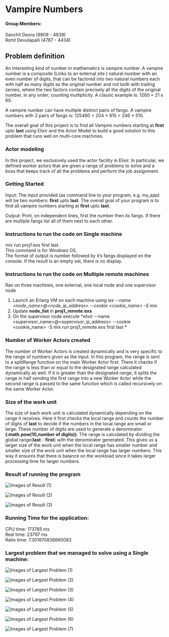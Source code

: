 # Vampire Numbers

#### Group Members:

Sanchit Deora (8909 - 4939)  
Rohit Devulapalli (4787 - 4434)

## Problem definition

An interesting kind of number in mathematics is vampire number. A vampire number is a composite (Links to an external site.) natural number with an even number of digits, that can be factored into two natural numbers each with half as many digits as the original number and not both with trailing zeroes, where the two factors contain precisely all the digits of the original number, in any order, counting multiplicity.
A classic example is: 1260 = 21 x 60.
  
A vampire number can have multiple distinct pairs of fangs. A vampire numbers with 2 pairs of fangs is: 125460 = 204 × 615 = 246 × 510.
  
The overall goal of this project is to find all Vampire numbers starting at **first** upto **last** using Elixir and the Actor Model to build a good solution to this problem that runs well on multi-core machines.

### Actor modeling

In this project, we exclusively used the actor facility in Elixir. In particular, we defined worker actors that are given a range of problems to solve and a boss that keeps track of all the problems and perform the job assignment.

### Getting Started

Input: The input provided (as command line to your program, e.g. my_app) will be two numbers: **first** upto **last**. The overall goal of your program is to find all vampire numbers starting at **first** upto **last**.

Output: Print, on independent lines, first the number then its fangs. If there are multiple fangs list all of them next to each other.

### Instructions to run the code on Single machine

mix run proj1.exs first last.  
This command is for Windows OS.  
The format of output is number followed by it’s fangs displayed on the console. If the result is an empty set, there is no display.

### Instructions to run the code on Multiple remote machines

Ran on three machines, one external, one local node and one supervisor node

1. Launch an Erlang VM on each machine using *iex --name <node_name>@<node_ip_address> --cookie <cookie_name> -S mix*
2. Update **node_list** in **proj1_remote.exs**
3. On the supervisor node execute *elixir --name <supervisor_name>@<supervisor_ip_address> --cookie <cookie_name> -S mix run proj1_remote.exs first last *

### Number of Worker Actors created

The number of Worker Actors is created dynamically and is very specific to the range of numbers given as the input. In this program, the range is sent to a splitRange function on the main Worker Actor first. 
There it checks if the range is less than or equal to the designated range calculated dynamically as well. If it is greater than the designated range, it splits the range in half sending the first range into a new Worker Actor while the second range is passed to the same function which is called recursively on the same Worker Actor.

### Size of the work unit

The size of each work unit is calculated dynamically depending on the range it receives. Here it first checks the local range and counts the number of digits of **last** to decide if the numbers in the local range are small or large. These number of digits are used to generate a denominator **(:math.pow(10,number of digits))**. 
The range is calculated by dividing the global range(**last** - **first**) with the denominator generated. This gives us a larger size of the work unit when the local range has smaller number and smaller size of the work unit when the local range has larger numbers. 
This way it ensures that there is balance on the workload since it takes larger processing time for larger numbers.

### Result of running the program

![Images of Result (1)](https://github.com/sanchitdeora/vampire-number/blob/master/Images/output_for_100000_200000_1.PNG)

![Images of Result (2)](https://github.com/sanchitdeora/vampire-number/blob/master/Images/output_for_100000_200000_2.PNG)

![Images of Result (3)](https://github.com/sanchitdeora/vampire-number/blob/master/Images/output_for_100000_200000_3.PNG)

### Running Time for the application:

CPU time: 173765 ms  
Real time: 23797 ms  
Ratio time: 7.301970836660083  

### Largest problem that we managed to solve using a Single machine:

![Images of Largest Problem (1)](https://github.com/sanchitdeora/vampire-number/blob/master/Images/image1.png)

![Images of Largest Problem (2)](https://github.com/sanchitdeora/vampire-number/blob/master/Images/image2.png)

![Images of Largest Problem (3)](https://github.com/sanchitdeora/vampire-number/blob/master/Images/image3.png)

![Images of Largest Problem (4)](https://github.com/sanchitdeora/vampire-number/blob/master/Images/image4.png)

![Images of Largest Problem (5)](https://github.com/sanchitdeora/vampire-number/blob/master/Images/image5.png)

![Images of Largest Problem (6)](https://github.com/sanchitdeora/vampire-number/blob/master/Images/image6.png)

![Images of Largest Problem (7)](https://github.com/sanchitdeora/vampire-number/blob/master/Images/image7.png)
